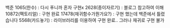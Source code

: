 백준 
1065(한수) : 다시 푸니까 혼자 구현x
2628(종이자르기) : 블로그 참고하여 이해
10872(팩토리얼) : 구현 완료
17478(재귀함수가뭔가요?) : 구현 했는데 백준에서 틀렸습니다
5568(카드놓기) : 라이브러리를 이용하여 구현 완료.. 그러나 재귀로 구현 불가
